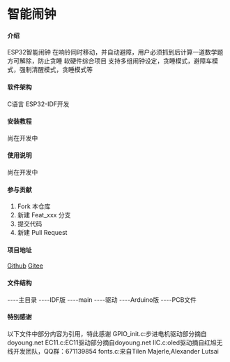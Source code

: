 # 智能闹钟

#### 介绍
ESP32智能闹钟
在响铃同时移动，并自动避障，用户必须抓到后计算一道数学题方可解除，防止贪睡
软硬件综合项目
支持多组闹钟设定，贪睡模式，避障车模式，强制清醒模式，贪睡模式等

#### 软件架构
C语言
ESP32-IDF开发

#### 安装教程

尚在开发中

#### 使用说明

尚在开发中

#### 参与贡献

1.  Fork 本仓库
2.  新建 Feat_xxx 分支
3.  提交代码
4.  新建 Pull Request

#### 项目地址
[Github](https://github.com/LBDLMOS/C005-Smart-alarm-clock)
[Gitee](https://gitee.com/LBDLMOS/C005-Smart-alarm-clock)

#### 文件结构
  ----主目录
    ----IDF版
        ----main
            ----驱动
    ----Arduino版
    ----PCB文件

#### 特别感谢
以下文件中部分内容为引用，特此感谢
GPIO_init.c:步进电机驱动部分摘自doyoung.net
EC11.c:EC11驱动部分摘自doyoung.net
IIC.c:oled驱动摘自红旭无线开发团队，QQ群：671139854
fonts.c:来自Tilen Majerle,Alexander Lutsai